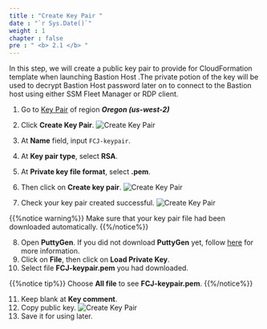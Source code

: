 ```yaml
---
title : "Create Key Pair "
date : "`r Sys.Date()`"
weight : 1
chapter : false
pre : " <b> 2.1 </b> "
---
```


In this step, we will create a public key pair to provide for CloudFormation template when launching Bastion Host .The private potion of the key will be used to decrypt Bastion Host password later on to connect to the Bastion host using either SSM Fleet Manager or RDP client.

1. Go to [Key Pair](https://us-west-2.console.aws.amazon.com/ec2/home?region=us-west-2#KeyPairs:) of region ***Oregon (us-west-2)***
2. Click **Create Key Pair**.
![Create Key Pair](../../images/2.prerequires/2.1createkeypair/2.1.1createkeypair.png?width=90pc)

3. At **Name** field, input ```FCJ-keypair```.
4. At **Key pair type**, select **RSA**.
5. At **Private key file format**, select **.pem**.
6. Then click on **Create key pair**.
![Create Key Pair](../../images/2.prerequires/2.1createkeypair/2.1.2.1createkeypair.png?width=90pc)

7. Check your key pair created successful.
![Create Key Pair](../../images/2.prerequires/2.1createkeypair/2.1.3createkeypair.png?width=90pc)

 {{%notice warning%}}
Make sure that your key pair file had been downloaded automatically.
{{%/notice%}}

8. Open **PuttyGen**. If you did not download **PuttyGen** yet, follow [here](https://www.puttygen.com/) for more information.
9. Click on **File**, then click on **Load Private Key**.
10. Select file **FCJ-keypair.pem** you had downloaded.

 {{%notice tip%}}
Choose **All file** to see **FCJ-keypair.pem**.
{{%/notice%}}

11. Keep blank at **Key comment**.
12. Copy public key.
![Create Key Pair](../../images/2.prerequires/2.1createkeypair/2.1.6createkeypair.png?width=30pc)
13. Save it for using later.

